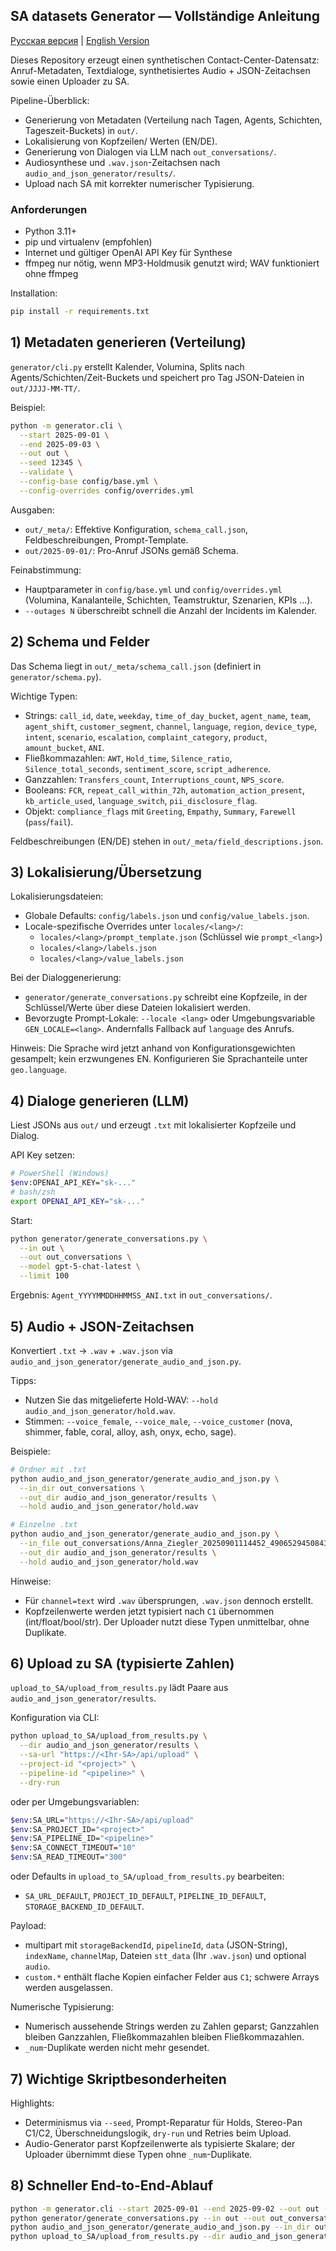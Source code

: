 ## SA datasets Generator — Vollständige Anleitung

[Русская версия](README.ru.md) | [English Version](README.en.md)

Dieses Repository erzeugt einen synthetischen Contact-Center-Datensatz: Anruf-Metadaten, Textdialoge, synthetisiertes Audio + JSON-Zeitachsen sowie einen Uploader zu SA.

Pipeline-Überblick:
- Generierung von Metadaten (Verteilung nach Tagen, Agents, Schichten, Tageszeit-Buckets) in `out/`.
- Lokalisierung von Kopfzeilen/ Werten (EN/DE).
- Generierung von Dialogen via LLM nach `out_conversations/`.
- Audiosynthese und `.wav.json`-Zeitachsen nach `audio_and_json_generator/results/`.
- Upload nach SA mit korrekter numerischer Typisierung.

### Anforderungen
- Python 3.11+
- pip und virtualenv (empfohlen)
- Internet und gültiger OpenAI API Key für Synthese
- ffmpeg nur nötig, wenn MP3-Holdmusik genutzt wird; WAV funktioniert ohne ffmpeg

Installation:
```bash
pip install -r requirements.txt
```

## 1) Metadaten generieren (Verteilung)
`generator/cli.py` erstellt Kalender, Volumina, Splits nach Agents/Schichten/Zeit-Buckets und speichert pro Tag JSON-Dateien in `out/JJJJ-MM-TT/`.

Beispiel:
```bash
python -m generator.cli \
  --start 2025-09-01 \
  --end 2025-09-03 \
  --out out \
  --seed 12345 \
  --validate \
  --config-base config/base.yml \
  --config-overrides config/overrides.yml
```

Ausgaben:
- `out/_meta/`: Effektive Konfiguration, `schema_call.json`, Feldbeschreibungen, Prompt-Template.
- `out/2025-09-01/`: Pro-Anruf JSONs gemäß Schema.

Feinabstimmung:
- Hauptparameter in `config/base.yml` und `config/overrides.yml` (Volumina, Kanalanteile, Schichten, Teamstruktur, Szenarien, KPIs ...).
- `--outages N` überschreibt schnell die Anzahl der Incidents im Kalender.

## 2) Schema und Felder
Das Schema liegt in `out/_meta/schema_call.json` (definiert in `generator/schema.py`).

Wichtige Typen:
- Strings: `call_id`, `date`, `weekday`, `time_of_day_bucket`, `agent_name`, `team`, `agent_shift`, `customer_segment`, `channel`, `language`, `region`, `device_type`, `intent`, `scenario`, `escalation`, `complaint_category`, `product`, `amount_bucket`, `ANI`.
- Fließkommazahlen: `AWT`, `Hold_time`, `Silence_ratio`, `Silence_total_seconds`, `sentiment_score`, `script_adherence`.
- Ganzzahlen: `Transfers_count`, `Interruptions_count`, `NPS_score`.
- Booleans: `FCR`, `repeat_call_within_72h`, `automation_action_present`, `kb_article_used`, `language_switch`, `pii_disclosure_flag`.
- Objekt: `compliance_flags` mit `Greeting`, `Empathy`, `Summary`, `Farewell` (`pass`/`fail`).

Feldbeschreibungen (EN/DE) stehen in `out/_meta/field_descriptions.json`.

## 3) Lokalisierung/Übersetzung
Lokalisierungsdateien:
- Globale Defaults: `config/labels.json` und `config/value_labels.json`.
- Locale-spezifische Overrides unter `locales/<lang>/`:
  - `locales/<lang>/prompt_template.json` (Schlüssel wie `prompt_<lang>`)
  - `locales/<lang>/labels.json`
  - `locales/<lang>/value_labels.json`

Bei der Dialoggenerierung:
- `generator/generate_conversations.py` schreibt eine Kopfzeile, in der Schlüssel/Werte über diese Dateien lokalisiert werden.
- Bevorzugte Prompt-Lokale: `--locale <lang>` oder Umgebungsvariable `GEN_LOCALE=<lang>`. Andernfalls Fallback auf `language` des Anrufs.

Hinweis: Die Sprache wird jetzt anhand von Konfigurationsgewichten gesampelt; kein erzwungenes EN. Konfigurieren Sie Sprachanteile unter `geo.language`.

## 4) Dialoge generieren (LLM)
Liest JSONs aus `out/` und erzeugt `.txt` mit lokalisierter Kopfzeile und Dialog.

API Key setzen:
```bash
# PowerShell (Windows)
$env:OPENAI_API_KEY="sk-..."
# bash/zsh
export OPENAI_API_KEY="sk-..."
```

Start:
```bash
python generator/generate_conversations.py \
  --in out \
  --out out_conversations \
  --model gpt-5-chat-latest \
  --limit 100
```

Ergebnis: `Agent_YYYYMMDDHHMMSS_ANI.txt` in `out_conversations/`.

## 5) Audio + JSON-Zeitachsen
Konvertiert `.txt` → `.wav` + `.wav.json` via `audio_and_json_generator/generate_audio_and_json.py`.

Tipps:
- Nutzen Sie das mitgelieferte Hold-WAV: `--hold audio_and_json_generator/hold.wav`.
- Stimmen: `--voice_female`, `--voice_male`, `--voice_customer` (nova, shimmer, fable, coral, alloy, ash, onyx, echo, sage).

Beispiele:
```bash
# Ordner mit .txt
python audio_and_json_generator/generate_audio_and_json.py \
  --in_dir out_conversations \
  --out_dir audio_and_json_generator/results \
  --hold audio_and_json_generator/hold.wav

# Einzelne .txt
python audio_and_json_generator/generate_audio_and_json.py \
  --in_file out_conversations/Anna_Ziegler_20250901114452_49065294508435.txt \
  --out_dir audio_and_json_generator/results \
  --hold audio_and_json_generator/hold.wav
```

Hinweise:
- Für `channel=text` wird `.wav` übersprungen, `.wav.json` dennoch erstellt.
- Kopfzeilenwerte werden jetzt typisiert nach `C1` übernommen (int/float/bool/str). Der Uploader nutzt diese Typen unmittelbar, ohne Duplikate.

## 6) Upload zu SA (typisierte Zahlen)
`upload_to_SA/upload_from_results.py` lädt Paare aus `audio_and_json_generator/results`.

Konfiguration via CLI:
```bash
python upload_to_SA/upload_from_results.py \
  --dir audio_and_json_generator/results \
  --sa-url "https://<Ihr-SA>/api/upload" \
  --project-id "<project>" \
  --pipeline-id "<pipeline>" \
  --dry-run
```
oder per Umgebungsvariablen:
```bash
$env:SA_URL="https://<Ihr-SA>/api/upload"
$env:SA_PROJECT_ID="<project>"
$env:SA_PIPELINE_ID="<pipeline>"
$env:SA_CONNECT_TIMEOUT="10"
$env:SA_READ_TIMEOUT="300"
```
oder Defaults in `upload_to_SA/upload_from_results.py` bearbeiten:
- `SA_URL_DEFAULT`, `PROJECT_ID_DEFAULT`, `PIPELINE_ID_DEFAULT`, `STORAGE_BACKEND_ID_DEFAULT`.

Payload:
- multipart mit `storageBackendId`, `pipelineId`, `data` (JSON-String), `indexName`, `channelMap`, Dateien `stt_data` (Ihr `.wav.json`) und optional `audio`.
- `custom.*` enthält flache Kopien einfacher Felder aus `C1`; schwere Arrays werden ausgelassen.

Numerische Typisierung:
- Numerisch aussehende Strings werden zu Zahlen geparst; Ganzzahlen bleiben Ganzzahlen, Fließkommazahlen bleiben Fließkommazahlen.
- `_num`-Duplikate werden nicht mehr gesendet.

## 7) Wichtige Skriptbesonderheiten
Highlights:
- Determinismus via `--seed`, Prompt-Reparatur für Holds, Stereo-Pan C1/C2, Überschneidungslogik, `dry-run` und Retries beim Upload.
- Audio-Generator parst Kopfzeilenwerte als typisierte Skalare; der Uploader übernimmt diese Typen ohne `_num`-Duplikate.

## 8) Schneller End-to-End-Ablauf
```bash
python -m generator.cli --start 2025-09-01 --end 2025-09-02 --out out --seed 42 --validate
python generator/generate_conversations.py --in out --out out_conversations --model gpt-5-chat-latest
python audio_and_json_generator/generate_audio_and_json.py --in_dir out_conversations --out_dir audio_and_json_generator/results --hold audio_and_json_generator/hold.wav
python upload_to_SA/upload_from_results.py --dir audio_and_json_generator/results --dry-run
```


